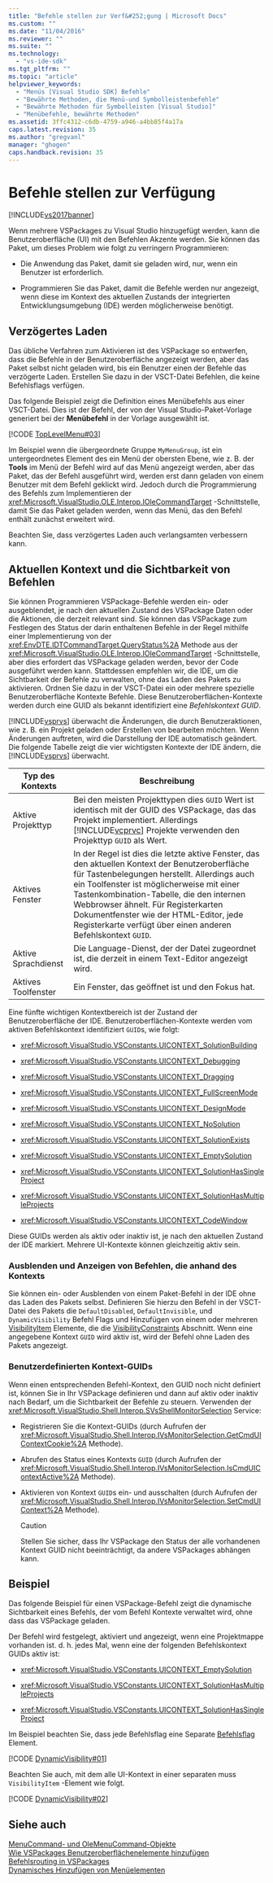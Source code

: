 ```yaml
---
title: "Befehle stellen zur Verf&#252;gung | Microsoft Docs"
ms.custom: ""
ms.date: "11/04/2016"
ms.reviewer: ""
ms.suite: ""
ms.technology: 
  - "vs-ide-sdk"
ms.tgt_pltfrm: ""
ms.topic: "article"
helpviewer_keywords: 
  - "Menüs [Visual Studio SDK] Befehle"
  - "Bewährte Methoden, die Menü-und Symbolleistenbefehle"
  - "Bewährte Methoden für Symbolleisten [Visual Studio]"
  - "Menübefehle, bewährte Methoden"
ms.assetid: 3ffc4312-c6db-4759-a946-a4bb85f4a17a
caps.latest.revision: 35
ms.author: "gregvanl"
manager: "ghogen"
caps.handback.revision: 35
---
```

# Befehle stellen zur Verf&#252;gung
[!INCLUDE[vs2017banner](../../code-quality/includes/vs2017banner.md)]

Wenn mehrere VSPackages zu Visual Studio hinzugefügt werden, kann die Benutzeroberfläche \(UI\) mit den Befehlen Akzente werden. Sie können das Paket, um dieses Problem wie folgt zu verringern Programmieren:  
  
-   Die Anwendung das Paket, damit sie geladen wird, nur, wenn ein Benutzer ist erforderlich.  
  
-   Programmieren Sie das Paket, damit die Befehle werden nur angezeigt, wenn diese im Kontext des aktuellen Zustands der integrierten Entwicklungsumgebung \(IDE\) werden möglicherweise benötigt.  
  
## Verzögertes Laden  
 Das übliche Verfahren zum Aktivieren ist des VSPackage so entwerfen, dass die Befehle in der Benutzeroberfläche angezeigt werden, aber das Paket selbst nicht geladen wird, bis ein Benutzer einen der Befehle das verzögerte Laden. Erstellen Sie dazu in der VSCT\-Datei Befehlen, die keine Befehlsflags verfügen.  
  
 Das folgende Beispiel zeigt die Definition eines Menübefehls aus einer VSCT\-Datei. Dies ist der Befehl, der von der Visual Studio\-Paket\-Vorlage generiert bei der **Menübefehl** in der Vorlage ausgewählt ist.  
  
 [!CODE [TopLevelMenu#03](../CodeSnippet/VS_Snippets_VSSDK/toplevelmenu#03)]  
  
 Im Beispiel wenn die übergeordnete Gruppe `MyMenuGroup`, ist ein untergeordnetes Element des ein Menü der obersten Ebene, wie z. B. der **Tools** im Menü der Befehl wird auf das Menü angezeigt werden, aber das Paket, das der Befehl ausgeführt wird, werden erst dann geladen von einem Benutzer mit dem Befehl geklickt wird. Jedoch durch die Programmierung des Befehls zum Implementieren der <xref:Microsoft.VisualStudio.OLE.Interop.IOleCommandTarget> \-Schnittstelle, damit Sie das Paket geladen werden, wenn das Menü, das den Befehl enthält zunächst erweitert wird.  
  
 Beachten Sie, dass verzögertes Laden auch verlangsamten verbessern kann.  
  
## Aktuellen Kontext und die Sichtbarkeit von Befehlen  
 Sie können Programmieren VSPackage\-Befehle werden ein\- oder ausgeblendet, je nach den aktuellen Zustand des VSPackage Daten oder die Aktionen, die derzeit relevant sind. Sie können das VSPackage zum Festlegen des Status der darin enthaltenen Befehle in der Regel mithilfe einer Implementierung von der <xref:EnvDTE.IDTCommandTarget.QueryStatus%2A> Methode aus der <xref:Microsoft.VisualStudio.OLE.Interop.IOleCommandTarget> \-Schnittstelle, aber dies erfordert das VSPackage geladen werden, bevor der Code ausgeführt werden kann. Stattdessen empfehlen wir, die IDE, um die Sichtbarkeit der Befehle zu verwalten, ohne das Laden des Pakets zu aktivieren. Ordnen Sie dazu in der VSCT\-Datei ein oder mehrere spezielle Benutzeroberfläche Kontexte Befehle. Diese Benutzeroberflächen\-Kontexte werden durch eine GUID als bekannt identifiziert eine *Befehlskontext GUID*.  
  
 [!INCLUDE[vsprvs](../../code-quality/includes/vsprvs_md.md)] überwacht die Änderungen, die durch Benutzeraktionen, wie z. B. ein Projekt geladen oder Erstellen von bearbeiten möchten. Wenn Änderungen auftreten, wird die Darstellung der IDE automatisch geändert. Die folgende Tabelle zeigt die vier wichtigsten Kontexte der IDE ändern, die [!INCLUDE[vsprvs](../../code-quality/includes/vsprvs_md.md)] überwacht.  
  
|Typ des Kontexts|Beschreibung|  
|----------------------|------------------|  
|Aktive Projekttyp|Bei den meisten Projekttypen dies `GUID` Wert ist identisch mit der GUID des VSPackage, das das Projekt implementiert. Allerdings [!INCLUDE[vcprvc](../../code-quality/includes/vcprvc_md.md)] Projekte verwenden den Projekttyp `GUID` als Wert.|  
|Aktives Fenster|In der Regel ist dies die letzte aktive Fenster, das den aktuellen Kontext der Benutzeroberfläche für Tastenbelegungen herstellt. Allerdings auch ein Toolfenster ist möglicherweise mit einer Tastenkombination\-Tabelle, die den internen Webbrowser ähnelt. Für Registerkarten Dokumentfenster wie der HTML\-Editor, jede Registerkarte verfügt über einen anderen Befehlskontext `GUID`.|  
|Aktive Sprachdienst|Die Language\-Dienst, der der Datei zugeordnet ist, die derzeit in einem Text\-Editor angezeigt wird.|  
|Aktives Toolfenster|Ein Fenster, das geöffnet ist und den Fokus hat.|  
  
 Eine fünfte wichtigen Kontextbereich ist der Zustand der Benutzeroberfläche der IDE. Benutzeroberflächen\-Kontexte werden vom aktiven Befehlskontext identifiziert `GUID`s, wie folgt:  
  
-   <xref:Microsoft.VisualStudio.VSConstants.UICONTEXT_SolutionBuilding>  
  
-   <xref:Microsoft.VisualStudio.VSConstants.UICONTEXT_Debugging>  
  
-   <xref:Microsoft.VisualStudio.VSConstants.UICONTEXT_Dragging>  
  
-   <xref:Microsoft.VisualStudio.VSConstants.UICONTEXT_FullScreenMode>  
  
-   <xref:Microsoft.VisualStudio.VSConstants.UICONTEXT_DesignMode>  
  
-   <xref:Microsoft.VisualStudio.VSConstants.UICONTEXT_NoSolution>  
  
-   <xref:Microsoft.VisualStudio.VSConstants.UICONTEXT_SolutionExists>  
  
-   <xref:Microsoft.VisualStudio.VSConstants.UICONTEXT_EmptySolution>  
  
-   <xref:Microsoft.VisualStudio.VSConstants.UICONTEXT_SolutionHasSingleProject>  
  
-   <xref:Microsoft.VisualStudio.VSConstants.UICONTEXT_SolutionHasMultipleProjects>  
  
-   <xref:Microsoft.VisualStudio.VSConstants.UICONTEXT_CodeWindow>  
  
 Diese GUIDs werden als aktiv oder inaktiv ist, je nach den aktuellen Zustand der IDE markiert. Mehrere UI\-Kontexte können gleichzeitig aktiv sein.  
  
### Ausblenden und Anzeigen von Befehlen, die anhand des Kontexts  
 Sie können ein\- oder Ausblenden von einem Paket\-Befehl in der IDE ohne das Laden des Pakets selbst. Definieren Sie hierzu den Befehl in der VSCT\-Datei des Pakets die `DefaultDisabled`, `DefaultInvisible`, und `DynamicVisibility` Befehl Flags und Hinzufügen von einem oder mehreren [VisibilityItem](../../extensibility/visibilityitem-element.md) Elemente, die die [VisibilityConstraints](../../extensibility/visibilityconstraints-element.md) Abschnitt. Wenn eine angegebene Kontext `GUID` wird aktiv ist, wird der Befehl ohne Laden des Pakets angezeigt.  
  
### Benutzerdefinierten Kontext\-GUIDs  
 Wenn einen entsprechenden Befehl\-Kontext, den GUID noch nicht definiert ist, können Sie in Ihr VSPackage definieren und dann auf aktiv oder inaktiv nach Bedarf, um die Sichtbarkeit der Befehle zu steuern. Verwenden der <xref:Microsoft.VisualStudio.Shell.Interop.SVsShellMonitorSelection> Service:  
  
-   Registrieren Sie die Kontext\-GUIDs \(durch Aufrufen der <xref:Microsoft.VisualStudio.Shell.Interop.IVsMonitorSelection.GetCmdUIContextCookie%2A> Methode\).  
  
-   Abrufen des Status eines Kontexts `GUID` \(durch Aufrufen der <xref:Microsoft.VisualStudio.Shell.Interop.IVsMonitorSelection.IsCmdUIContextActive%2A> Methode\).  
  
-   Aktivieren von Kontext `GUID`s ein\- und ausschalten \(durch Aufrufen der <xref:Microsoft.VisualStudio.Shell.Interop.IVsMonitorSelection.SetCmdUIContext%2A> Methode\).  
  
    > [!CAUTION]
    >  Stellen Sie sicher, dass Ihr VSPackage den Status der alle vorhandenen Kontext GUID nicht beeinträchtigt, da andere VSPackages abhängen kann.  
  
## Beispiel  
 Das folgende Beispiel für einen VSPackage\-Befehl zeigt die dynamische Sichtbarkeit eines Befehls, der vom Befehl Kontexte verwaltet wird, ohne dass das VSPackage geladen.  
  
 Der Befehl wird festgelegt, aktiviert und angezeigt, wenn eine Projektmappe vorhanden ist. d. h. jedes Mal, wenn eine der folgenden Befehlskontext GUIDs aktiv ist:  
  
-   <xref:Microsoft.VisualStudio.VSConstants.UICONTEXT_EmptySolution>  
  
-   <xref:Microsoft.VisualStudio.VSConstants.UICONTEXT_SolutionHasMultipleProjects>  
  
-   <xref:Microsoft.VisualStudio.VSConstants.UICONTEXT_SolutionHasSingleProject>  
  
 Im Beispiel beachten Sie, dass jede Befehlsflag eine Separate [Befehlsflag](../../extensibility/command-flag-element.md) Element.  
  
 [!CODE [DynamicVisibility#01](DynamicVisibility#01)]  
  
 Beachten Sie auch, mit dem alle UI\-Kontext in einer separaten muss `VisibilityItem` \-Element wie folgt.  
  
 [!CODE [DynamicVisibility#02](DynamicVisibility#02)]  
  
## Siehe auch  
 [MenuCommand\- und OleMenuCommand\-Objekte](../../misc/menucommands-vs-olemenucommands.md)   
 [Wie VSPackages Benutzeroberflächenelemente hinzufügen](../../extensibility/internals/how-vspackages-add-user-interface-elements.md)   
 [Befehlsrouting in VSPackages](../../extensibility/internals/command-routing-in-vspackages.md)   
 [Dynamisches Hinzufügen von Menüelementen](../../extensibility/dynamically-adding-menu-items.md)